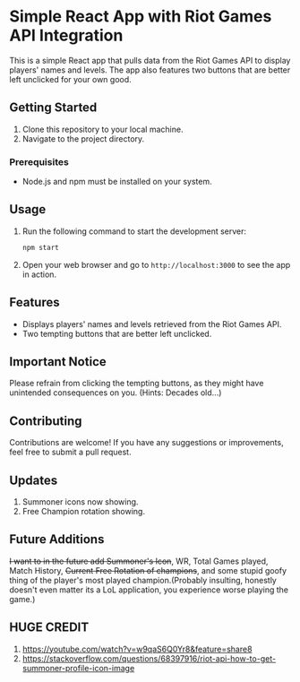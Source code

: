 # Simple React App with Riot Games API Integration

This is a simple React app that pulls data from the Riot Games API to display players' names and levels. The app also features two buttons that are better left unclicked for your own good.

## Getting Started

1. Clone this repository to your local machine.
2. Navigate to the project directory.

### Prerequisites

- Node.js and npm must be installed on your system.

## Usage

1. Run the following command to start the development server:

    ```bash
    npm start
    ```

2. Open your web browser and go to `http://localhost:3000` to see the app in action.

## Features

- Displays players' names and levels retrieved from the Riot Games API.
- Two tempting buttons that are better left unclicked.

## Important Notice

Please refrain from clicking the tempting buttons, as they might have unintended consequences on you.
(Hints: Decades old...)

## Contributing

Contributions are welcome! If you have any suggestions or improvements, feel free to submit a pull request.

## Updates
1) Summoner icons now showing.
2) Free Champion rotation showing.

## Future Additions
~~I want to in the future add Summoner's Icon~~, WR, Total Games played, Match History, ~~Current Free Rotation of champions~~, and some stupid goofy thing of the player's most played champion.(Probably insulting, honestly doesn't even matter its a LoL application, you experience worse playing the game.)

## HUGE CREDIT 
1) https://youtube.com/watch?v=w9qaS6Q0Yr8&feature=share8
2) https://stackoverflow.com/questions/68397916/riot-api-how-to-get-summoner-profile-icon-image
